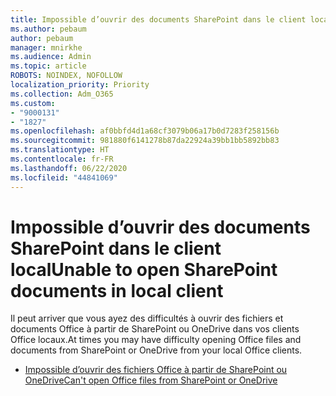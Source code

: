 ```yaml
---
title: Impossible d’ouvrir des documents SharePoint dans le client local
ms.author: pebaum
author: pebaum
manager: mnirkhe
ms.audience: Admin
ms.topic: article
ROBOTS: NOINDEX, NOFOLLOW
localization_priority: Priority
ms.collection: Adm_O365
ms.custom:
- "9000131"
- "1827"
ms.openlocfilehash: af0bbfd4d1a68cf3079b06a17b0d7283f258156b
ms.sourcegitcommit: 981880f6141278b87da22924a39bb1bb5892bb83
ms.translationtype: HT
ms.contentlocale: fr-FR
ms.lasthandoff: 06/22/2020
ms.locfileid: "44841069"
---
```

# <a name="unable-to-open-sharepoint-documents-in-local-client"></a><span data-ttu-id="f5f51-102">Impossible d’ouvrir des documents SharePoint dans le client local</span><span class="sxs-lookup"><span data-stu-id="f5f51-102">Unable to open SharePoint documents in local client</span></span>

<span data-ttu-id="f5f51-103">Il peut arriver que vous ayez des difficultés à ouvrir des fichiers et documents Office à partir de SharePoint ou OneDrive dans vos clients Office locaux.</span><span class="sxs-lookup"><span data-stu-id="f5f51-103">At times you may have difficulty opening Office files and documents from SharePoint or OneDrive from your local Office clients.</span></span>

- [<span data-ttu-id="f5f51-104">Impossible d’ouvrir des fichiers Office à partir de SharePoint ou OneDrive</span><span class="sxs-lookup"><span data-stu-id="f5f51-104">Can't open Office files from SharePoint or OneDrive</span></span>](https://docs.microsoft.com/sharepoint/troubleshoot/administration/cant-open-office-files)
